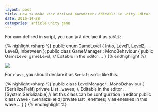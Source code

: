 ```yaml
---
layout: post
title: How to make user defined parameters editable in Unity Editor
date: 2016-10-28
categories: article unity game
---
```

<!--more-->

For `enum` defined in script, you can just declare it as `public`.

{% highlight csharp %}
public enum GameLevel { Intro, Level1, Level2, Level3, Inbetween };
public class GameManager : MonoBehaviour
{
public GameLevel gameLevel;	// Editable in the editor
…
}
{% endhighlight %}

![]({{site.url}}/Images/50.jpg)

For `class`, you should declare it as `Serializable` like this.

{% highlight csharp %}
public class LevelManager : MonoBehaviour
{
    [SerializeField]
    private List<Wave> _waves;      // Editable in the editor
…
    [System.Serializable]   // let this class can be configuration in editor
    public class Wave
    {
        [SerializeField]
        private List<EnemyBehavior> _enemies;   // all enemies in this wave
…
	}
}
{% endhighlight %}



<script>
  (function(i,s,o,g,r,a,m){i['GoogleAnalyticsObject']=r;i[r]=i[r]||function(){
  (i[r].q=i[r].q||[]).push(arguments)},i[r].l=1*new Date();a=s.createElement(o),
  m=s.getElementsByTagName(o)[0];a.async=1;a.src=g;m.parentNode.insertBefore(a,m)
  })(window,document,'script','https://www.google-analytics.com/analytics.js','ga');

  ga('create', 'UA-85986843-1', 'auto');
  ga('send', 'pageview');

</script>